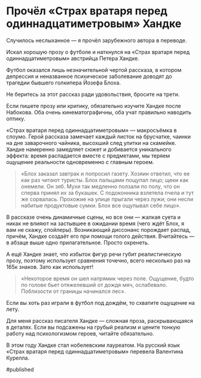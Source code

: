 
# Прочёл «Страх вратаря перед одиннадцатиметровым» Хандке

Случилось неслыханное — я прочёл зарубежного автора в переводе. 

Искал хорошую прозу о футболе и наткнулся на «Страх вратаря перед одиннадцатиметровым» австрийца Петера Хандке. 

Футбол оказался лишь незначительной чертой рассказа, в котором депрессия и неназванное психическое заболевание доводят до трагедии бывшего голкипера Йозефа Блоха.

Не беритесь за этот рассказ ради удовольствия, бросите на трети. 

Если пишете прозу или критику, обязательно изучите Хандке после Набокова. Оба очень кинематографичны, оба учат правильно наводить оптику.

«Страх вратаря перед одиннадцатиметровым» — макросъёмка в слоумо. Герой рассказа замечает каждый листок на брусчатке, чаинки на дне заварочного чайника, высохший след улитки на скамейке. Хандке намеренно замедляет сюжет и добивается уникального эффекта: время распадается вместе с предметами, мы теряем ощущение реальности одновременно с главным героем.

> «Блох заказал завтрак и попросил газету. Хозяин ответил, что ее как раз читают туристы. Блох пальцами пощупал лицо; щеки как онемели. Он зяб. Мухи так медленно ползали по полу, что он сперва принял их за букашек. С подоконника взлетела пчела и тут же сорвалась. Прохожие на улице прыгали через лужи; они несли набитые продуктовые сумки. Блох все ощупывал себе лицо».

В рассказе очень динамичные сцены, но все они — жалкая суета и никак не влияют на застывшее в ожидании время (чего ждёт Блох, я вам не скажу, спойлеры). Возникающий диссонанс порождает распад, причём, Хандке создаёт его при помощи голого действия. Вчитайтесь — в абзаце выше одно прилагательное. Просто охренеть.

А ещё Хандке знает, что избыток фигур речи губит реалистическую прозу, поэтому использует сравнения точечно, всего несколько раз на 165к знаков. Зато как использует!

> «Некоторое время он шел напрямик через поле. Ощущение, будто по голове бьет отяжелевший от дождя мяч, ослабевало. Поблизости от границы начинался лес».

Если вы хоть раз играли в футбол под дождём, то схватите ощущение на лету.

Для меня рассказ писателя Хандке — сложная проза, раскрывающаяся в деталях. Если вы подсажены на грубый реализм и цените тонкую работу над психологизмом героев, читайте обязательно.

В этом году Хандке стал нобелевским лауреатом. На русский язык «Страх вратаря перед одиннадцатиметровым» перевела Валентина Курелла.

#published